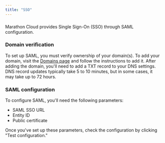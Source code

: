 ```yaml
---
title: "SSO"
---
```


###
Marathon Cloud provides Single Sign-On (SSO) through SAML configuration.

### Domain verification
To set up SAML, you must verify ownership of your domain(s). To add your domain, visit the [Domains page](https://cloud.marathonlabs.io/domains) and follow the instructions to add it. After adding the domain, you'll need to add a TXT record to your DNS settings. DNS record updates typically take 5 to 10 minutes, but in some cases, it may take up to 72 hours.

### SAML configuration
To configure SAML, you'll need the following parameters:
- SAML SSO URL
- Entity ID
- Public certificate

Once you've set up these parameters, check the configuration by clicking "Test сonfiguration."
